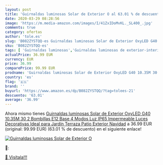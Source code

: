 ```yaml
---
layout: post
title: 'Guirnaldas luminosas Solar de Exterior O al 63.01 % de descuento'
date: 2020-03-29 08:28:56
image: 'https://m.media-amazon.com/images/I/41ZxIDoMvKL._SL400_.jpg'
comments: true
category: ofertas
author: 'tole.es'
slug: 'B082ZYSTQQ-es Guirnaldas luminosas Solar de Exterior OxyLED G40 10.35M...'
sku: 'B082ZYSTQQ-es'
tags: [ 'Guirnaldas luminosas','Guirnaldas luminosas de exterior-interior','Guirnaldas luminosas de interior','Iluminación','navidad', ]
actualPrice: 36.99 EUR
currency: EUR
price: 36.99
comparePrice: 99.99 EUR
prodname: 'Guirnaldas luminosas Solar de Exterior OxyLED G40 10.35M 30 2 Bombillas E12 Base 4 Modos Luz IP65 Impermeable Luces Decorativas Ideal para Jardín  Terraza  Patio  Exterior  Navidad'
country: 'es'
flag: '🇪🇸'
brand: ''
buyurl: 'https://www.amazon.es/dp/B082ZYSTQQ/?tag=tolees-21'
descuento: '63.01'
average: '36.99'
---
```


Ahora mismo tienes [Guirnaldas luminosas Solar de Exterior OxyLED G40 10.35M 30 2 Bombillas E12 Base 4 Modos Luz IP65 Impermeable Luces Decorativas Ideal para Jardín  Terraza  Patio  Exterior  Navidad](https://www.amazon.es/dp/B082ZYSTQQ/?tag=tolees-21) a 36.99 EUR (original: 99.99 EUR) (63.01 %  de descuento) en el siguiente enlace!

[![Guirnaldas luminosas Solar de Exterior O](https://m.media-amazon.com/images/I/41ZxIDoMvKL._SL400_.jpg)](https://www.amazon.es/dp/B082ZYSTQQ/?tag=tolees-21)

🔎:


[🛒 Visítala!!!](https://www.amazon.es/dp/B082ZYSTQQ/?tag=tolees-21)
